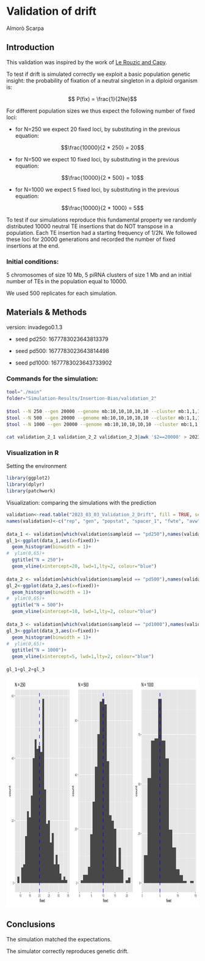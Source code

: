 Validation of drift
================
Almorò Scarpa

## Introduction

This validation was inspired by the work of [Le Rouzic and
Capy](http://www.genetics.org/content/169/2/1033).

To test if drift is simulated correctly we exploit a basic population
genetic insight: the probability of fixation of a neutral singleton in a
diploid organism is:

$$ P(fix) = \frac{1}{2Ne}$$

For different population sizes we thus expect the following number of
fixed loci:

-   for N=250 we expect 20 fixed loci, by substituting in the previous
    equation:
    
$$\frac{10000}{2 * 250} = 20$$

-   for N=500 we expect 10 fixed loci, by substituting in the previous
    equation:

$$\frac{10000}{2 * 500} = 10$$

-   for N=1000 we expect 5 fixed loci, by substituting in the previous
    equation:

$$\frac{10000}{2 * 1000} = 5$$

To test if our simulations reproduce this fundamental property we
randomly distributed 10000 neutral TE insertions that do NOT transpose
in a population. Each TE insertion had a starting frequency of 1/2N. We
followed these loci for 20000 generations and recorded the number of
fixed insertions at the end.

### Initial conditions:

5 chromosomes of size 10 Mb, 5 piRNA clusters of size 1 Mb and an
initial number of TEs in the population equal to 10000.

We used 500 replicates for each simulation.

## Materials & Methods

version: invadego0.1.3

-   seed pd250: 1677783023643813379

-   seed pd500: 1677783023643814498

-   seed pd1000: 1677783023643733902

### Commands for the simulation:

``` bash
tool="./main"
folder="Simulation-Results/Insertion-Bias/validation_2"

$tool --N 250 --gen 20000 --genome mb:10,10,10,10,10 --cluster mb:1,1,1,1,1 --rr 4,4,4,4,4 --rep 500 --u 0.0 --basepop "10000(0)" --steps 20000 --sampleid pd250> $folder/validation_2_1 &       
$tool --N 500 --gen 20000 --genome mb:10,10,10,10,10 --cluster mb:1,1,1,1,1 --rr 4,4,4,4,4 --rep 500 --u 0.0 --basepop "10000(0)" --steps 20000 --sampleid pd500> $folder/validation_2_2 &  
$tool --N 1000 --gen 20000 --genome mb:10,10,10,10,10 --cluster mb:1,1,1,1,1 --rr 4,4,4,4,4 --rep 500 --u 0.0 --basepop "10000(0)" --steps 20000 --sampleid pd1000> $folder/validation_2_3

cat validation_2_1 validation_2_2 validation_2_3|awk '$2==20000' > 2023_03_03_Validation_2_Drift
```

### Visualization in R

Setting the environment

``` r
library(ggplot2)
library(dplyr)
library(patchwork)
```

Visualization: comparing the simulations with the prediction

``` r
validation<-read.table("2023_03_03_Validation_2_Drift", fill = TRUE, sep = "\t")
names(validation)<-c("rep", "gen", "popstat", "spacer_1", "fwte", "avw", "minw","avtes", "avpopfreq", "fixed", "spacer_2", "phase", "fwcli","avcli","fixcli","spacer_4","avbias","3tot", "3cluster", "spacer 5", "sampleid")

data_1 <- validation[which(validation$sampleid == "pd250"),names(validation) %in% c("rep","fixed")]
gl_1<-ggplot(data_1,aes(x=fixed))+
  geom_histogram(binwidth = 1)+
#  ylim(0,65)+
  ggtitle("N = 250")+
  geom_vline(xintercept=20, lwd=1,lty=2, colour="blue")

data_2 <- validation[which(validation$sampleid == "pd500"),names(validation) %in% c("rep","fixed")]
gl_2<-ggplot(data_2,aes(x=fixed))+
  geom_histogram(binwidth = 1)+
#  ylim(0,65)+
  ggtitle("N = 500")+
  geom_vline(xintercept=10, lwd=1,lty=2, colour="blue")

data_3 <- validation[which(validation$sampleid == "pd1000"),names(validation) %in% c("rep","fixed")]
gl_3<-ggplot(data_3,aes(x=fixed))+
  geom_histogram(binwidth = 1)+
#  ylim(0,65)+
  ggtitle("N = 1000")+
  geom_vline(xintercept=5, lwd=1,lty=2, colour="blue")

gl_1+gl_2+gl_3

```
<p align="center">
<img src="images/2023_03_03_Validation_2_Drift.png" width="900" height="600" alt="Fixed vs. Count">
</p>


## Conclusions

The simulation matched the expectations.

The simulator correctly reproduces genetic drift.
